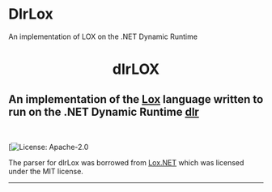 # DlrLox
 An implementation of LOX on the .NET Dynamic Runtime
 
 # 


<h1 align="center">
   dlrLOX
  <br>
  
 ## An implementation of the [Lox](https://github.com/munificent/craftinginterpreters) language written to run on the .NET Dynamic Runtime [dlr](https://github.com/IronLanguages/dlr) 
</h1>


<br>

[![License: Apache-2.0](https://github.com/IronLanguages/dlr?tab=Apache-2.0-1-ov-file#readme)

The parser for dlrLox was borrowed from [Lox.NET](https://github.com/FaberSanZ/Lox.NET) which was licensed under the MIT license.


<hr>
<br>

